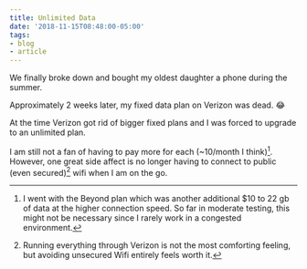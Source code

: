 ```yaml
---
title: Unlimited Data
date: '2018-11-15T08:48:00-05:00'
tags:
- blog
- article
---
```


We finally broke down and bought my oldest daughter a phone during the summer.

Approximately 2 weeks later, my fixed data plan on Verizon was dead. 😂

At the time Verizon got rid of bigger fixed plans and I was forced to upgrade to an unlimited plan.

I am still not a fan of having to pay more for each (~10/month I think)[^1]. However, one great side affect is no longer having to connect to public (even secured)[^2] wifi when I am on the go.

[^1]: I went with the Beyond plan which was another additional $10 to 22 gb of data at the higher connection speed. So far in moderate testing, this might not be necessary since I rarely work in a congested environment.

[^2]: Running everything through Verizon is not the most comforting feeling, but avoiding unsecured Wifi entirely feels worth it.
